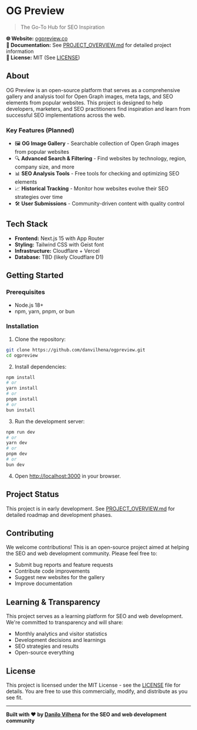 # OG Preview

> The Go-To Hub for SEO Inspiration

**🌐 Website:** [ogpreview.co](https://ogpreview.co)  
**📖 Documentation:** See [PROJECT_OVERVIEW.md](./PROJECT_OVERVIEW.md) for detailed project information  
**📜 License:** MIT (See [LICENSE](./LICENSE))

## About

OG Preview is an open-source platform that serves as a comprehensive gallery and analysis tool for Open Graph images, meta tags, and SEO elements from popular websites. This project is designed to help developers, marketers, and SEO practitioners find inspiration and learn from successful SEO implementations across the web.

### Key Features (Planned)

- 🖼️ **OG Image Gallery** - Searchable collection of Open Graph images from popular websites
- 🔍 **Advanced Search & Filtering** - Find websites by technology, region, company size, and more
- 📊 **SEO Analysis Tools** - Free tools for checking and optimizing SEO elements
- 📈 **Historical Tracking** - Monitor how websites evolve their SEO strategies over time
- 🛠️ **User Submissions** - Community-driven content with quality control

## Tech Stack

- **Frontend:** Next.js 15 with App Router
- **Styling:** Tailwind CSS with Geist font
- **Infrastructure:** Cloudflare + Vercel
- **Database:** TBD (likely Cloudflare D1)

## Getting Started

### Prerequisites

- Node.js 18+
- npm, yarn, pnpm, or bun

### Installation

1. Clone the repository:

```bash
git clone https://github.com/danvilhena/ogpreview.git
cd ogpreview
```

2. Install dependencies:

```bash
npm install
# or
yarn install
# or
pnpm install
# or
bun install
```

3. Run the development server:

```bash
npm run dev
# or
yarn dev
# or
pnpm dev
# or
bun dev
```

4. Open [http://localhost:3000](http://localhost:3000) in your browser.

## Project Status

This project is in early development. See [PROJECT_OVERVIEW.md](./PROJECT_OVERVIEW.md) for detailed roadmap and development phases.

## Contributing

We welcome contributions! This is an open-source project aimed at helping the SEO and web development community. Please feel free to:

- Submit bug reports and feature requests
- Contribute code improvements
- Suggest new websites for the gallery
- Improve documentation

## Learning & Transparency

This project serves as a learning platform for SEO and web development. We're committed to transparency and will share:

- Monthly analytics and visitor statistics
- Development decisions and learnings
- SEO strategies and results
- Open-source everything

## License

This project is licensed under the MIT License - see the [LICENSE](./LICENSE) file for details. You are free to use this commercially, modify, and distribute as you see fit.

---

**Built with ❤️ by [Danilo Vilhena](https://github.com/danvilhena) for the SEO and web development community**
